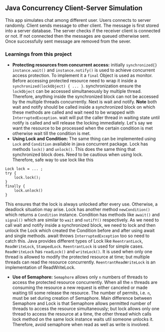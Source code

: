 ## Java Concurrency Client-Server Simulation
This app simulates chat among different user. Users connects to server randomly. Client sends message to other client. The message is first stored into a server database. The server checks if the receiver client is connected or not. If not connected then the messages are queued otherwise sent. Once successfully sent message are removed from the sever. 

### Learnings from this project

- **Protecting resources from concurrent access:** initially `synchronized{}` `instance.wait()` and `instance.notify()` is used to achieve concurrent access protection. To implement it a `final` Object is used as monitor. Before accessing protected resource need to wrap it inside a `synchronized(lockObject) { ... }`.
synchronization ensure the `lockObject` can be accessed simultaneously by multiple thread. Therefore, anything inside the synchronized block can not be accessed by the multiple threads concurrently. Next is wait and notify. **Note** both wait and notify should be called inside a synchronized block on which these methods
are called and wait need to be wrapped with `InterruptedException`. wait will put the caller thread in waiting state until notify is called and will release the locking immediately. Let's say we want the resource to be processed when the certain condition is met otherwise wait till the condition is met. 
- **Using Lock and Condition:** The same thing can be implemented using `Lock` and `Condition` available in java concurrent package. Lock has methods `lock()` and `unlock()`. This does the same thing that synchronized block does. Need to be cautious when using lock. Therefore, safe way to use lock like this
```
Lock lock = ... ;
try {
    lock.lock();
}
finally {
    lock.unlock()
}
```
This ensures that the lock is always unlocked after every use. Otherwise, a deadlock situation may arise. Lock has another method `newCondition()` which returns a `Condition` instance. Condition has methods like `await()` and `signal()` which are similar to `wait` and `notifY()` respectively. As we need to call wait and notify
inside a synchronized block, we need to lock and then unlock the Lock which created the Condition before and after using await and single methods. await throws `InterruptedException` too so need to catch this. Java provides different types of Lock like `ReentrantLock`, `ReadWriteLock`, `StampedLock`. `ReentrantLock` is used for
simple cases. `ReadWriteLock` has `readLock()` and `writeLock()`. It is used when only one thread is allowed to modify the protected resource at time; but multiple threads can read the resource concurrently. `ReentrantReadWriteLock` is an implementation of ReadWriteLock.
- **Use of Semaphore:** `Semaphore` allows only `n` numbers of threads to access the protected resource concurrently. When all the `n` threads are consuming the resource a new request is either canceled or made waiting till some release the resource. The number of permits, i.e. `n`, must be set during creation of Semaphore.
Main difference between Semaphore and Lock is that Semaphore allows permitted number of threads to access the resource simultaneously; but lock allows only one thread to access the resource at a time, the other thread which calls lock method on the same lock instance waits util someone unlocks it. Therefore, avoid semaphore when read as well as
write is involved. 
